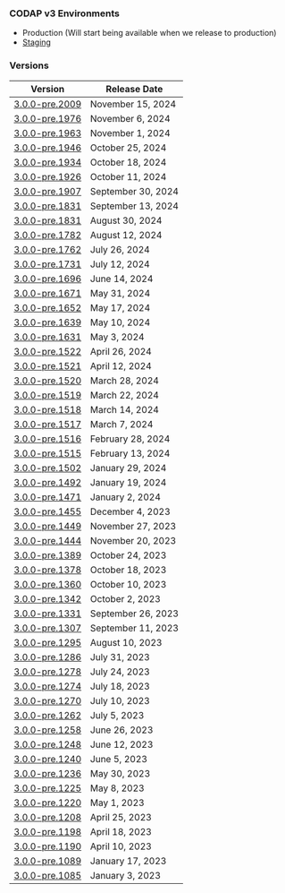 ### CODAP v3 Environments
- Production (Will start being available when we release to production)
- [Staging](https://codap3.concord.org/index-staging.html)

### Versions
|      Version    |          Release Date |
|-----------------|-----------------------|
| [3.0.0-pre.2009](https://codap3.concord.org/version/3.0.0-pre.2009/) | November 15, 2024 |
| [3.0.0-pre.1976](https://codap3.concord.org/version/3.0.0-pre.1976/) | November 6, 2024 |
| [3.0.0-pre.1963](https://codap3.concord.org/version/3.0.0-pre.1963/) | November 1, 2024 |
| [3.0.0-pre.1946](https://codap3.concord.org/version/3.0.0-pre.1946/) | October 25, 2024 |
| [3.0.0-pre.1934](https://codap3.concord.org/version/3.0.0-pre.1934/) | October 18, 2024 |
| [3.0.0-pre.1926](https://codap3.concord.org/version/3.0.0-pre.1926/) | October 11, 2024 |
| [3.0.0-pre.1907](https://codap3.concord.org/version/3.0.0-pre.1907/) | September 30, 2024 |
| [3.0.0-pre.1831](https://codap3.concord.org/version/3.0.0-pre.1869/) | September 13, 2024 |
| [3.0.0-pre.1831](https://codap3.concord.org/version/3.0.0-pre.1831/) | August 30, 2024 |
| [3.0.0-pre.1782](https://codap3.concord.org/version/3.0.0-pre.1782/) | August 12, 2024 |
| [3.0.0-pre.1762](https://codap3.concord.org/version/3.0.0-pre.1762/) | July 26, 2024 |
| [3.0.0-pre.1731](https://codap3.concord.org/version/3.0.0-pre.1731/) | July 12, 2024 |
| [3.0.0-pre.1696](https://codap3.concord.org/version/3.0.0-pre.1696/) | June 14, 2024 |
| [3.0.0-pre.1671](https://codap3.concord.org/version/3.0.0-pre.1671/) | May 31, 2024 |
| [3.0.0-pre.1652](https://codap3.concord.org/version/3.0.0-pre.1652/) | May 17, 2024 |
| [3.0.0-pre.1639](https://codap3.concord.org/version/3.0.0-pre.1639/) | May 10, 2024 |
| [3.0.0-pre.1631](https://codap3.concord.org/version/3.0.0-pre.1631/) | May 3, 2024 |
| [3.0.0-pre.1522](https://codap3.concord.org/version/3.0.0-pre.1522/) | April 26, 2024 |
| [3.0.0-pre.1521](https://codap3.concord.org/version/3.0.0-pre.1521/) | April 12, 2024 |
| [3.0.0-pre.1520](https://codap3.concord.org/version/3.0.0-pre.1520/) | March 28, 2024 |
| [3.0.0-pre.1519](https://codap3.concord.org/version/3.0.0-pre.1519/) | March 22, 2024 |
| [3.0.0-pre.1518](https://codap3.concord.org/version/3.0.0-pre.1518/) | March 14, 2024 |
| [3.0.0-pre.1517](https://codap3.concord.org/version/3.0.0-pre.1517/) | March 7, 2024 |
| [3.0.0-pre.1516](https://codap3.concord.org/version/3.0.0-pre.1516/) | February 28, 2024 |
| [3.0.0-pre.1515](https://codap3.concord.org/version/3.0.0-pre.1515/) | February 13, 2024 |
| [3.0.0-pre.1502](https://codap3.concord.org/version/3.0.0-pre.1502/) | January 29, 2024 |
| [3.0.0-pre.1492](https://codap3.concord.org/version/3.0.0-pre.1492/) | January 19, 2024 |
| [3.0.0-pre.1471](https://codap3.concord.org/version/3.0.0-pre.1471/) | January 2, 2024 |
| [3.0.0-pre.1455](https://codap3.concord.org/version/3.0.0-pre.1455/) | December 4, 2023 |
| [3.0.0-pre.1449](https://codap3.concord.org/version/3.0.0-pre.1449/) | November 27, 2023 |
| [3.0.0-pre.1444](https://codap3.concord.org/version/3.0.0-pre.1444/) | November 20, 2023 |
| [3.0.0-pre.1389](https://codap3.concord.org/version/3.0.0-pre.1389/) | October 24, 2023 |
| [3.0.0-pre.1378](https://codap3.concord.org/version/3.0.0-pre.1378/) | October 18, 2023 |
| [3.0.0-pre.1360](https://codap3.concord.org/version/3.0.0-pre.1360/) | October 10, 2023 |
| [3.0.0-pre.1342](https://codap3.concord.org/version/3.0.0-pre.1342/) | October 2, 2023 |
| [3.0.0-pre.1331](https://codap3.concord.org/version/3.0.0-pre.1331/) | September 26, 2023 |
| [3.0.0-pre.1307](https://codap3.concord.org/version/3.0.0-pre.1307/) | September 11, 2023 |
| [3.0.0-pre.1295](https://codap3.concord.org/version/3.0.0-pre.1295/) | August 10, 2023 |
| [3.0.0-pre.1286](https://codap3.concord.org/version/3.0.0-pre.1286/) | July 31, 2023 |
| [3.0.0-pre.1278](https://codap3.concord.org/version/3.0.0-pre.1278/) | July 24, 2023 |
| [3.0.0-pre.1274](https://codap3.concord.org/version/3.0.0-pre.1274/) | July 18, 2023 |
| [3.0.0-pre.1270](https://codap3.concord.org/version/3.0.0-pre.1270/) | July 10, 2023 |
| [3.0.0-pre.1262](https://codap3.concord.org/version/3.0.0-pre.1262/) | July 5, 2023 |
| [3.0.0-pre.1258](https://codap3.concord.org/version/3.0.0-pre.1258/) | June 26, 2023 |
| [3.0.0-pre.1248](https://codap3.concord.org/version/3.0.0-pre.1248/) | June 12, 2023 |
| [3.0.0-pre.1240](https://codap3.concord.org/version/3.0.0-pre.1240/) | June 5, 2023 |
| [3.0.0-pre.1236](https://codap3.concord.org/version/3.0.0-pre.1236/) | May 30, 2023 |
| [3.0.0-pre.1225](https://codap3.concord.org/version/3.0.0-pre.1225/) | May 8, 2023 |
| [3.0.0-pre.1220](https://codap3.concord.org/version/3.0.0-pre.1220/) | May 1, 2023 |
| [3.0.0-pre.1208](https://codap3.concord.org/version/3.0.0-pre.1208/) | April 25, 2023 |
| [3.0.0-pre.1198](https://codap3.concord.org/version/3.0.0-pre.1198/) | April 18, 2023 |
| [3.0.0-pre.1190](https://codap3.concord.org/version/3.0.0-pre.1190/) | April 10, 2023 |
| [3.0.0-pre.1089](https://codap3.concord.org/version/3.0.0-pre.1089/) | January 17, 2023 |
| [3.0.0-pre.1085](https://codap3.concord.org/version/3.0.0-pre.1085/) | January 3, 2023 |
